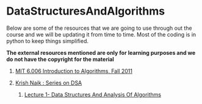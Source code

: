 # DataStructuresAndAlgorithms

Below are some of the resources that we are going to use through out the course and we will be updating it from time to time. Most of the coding is in python to keep things simplified.

**The external resources mentioned are only for learning purposes and we do not have the copyright for the material**

1. [MIT 6.006 Introduction to Algorithms, Fall 2011](https://www.youtube.com/playlist?list=PLUl4u3cNGP61Oq3tWYp6V_F-5jb5L2iHb)



2. [Krish Naik :  Series on DSA](https://www.youtube.com/channel/UCNU_lfiiWBdtULKOw6X0Dig)

    1. [Lecture 1- Data Structures And Analysis Of Algorithms](https://www.youtube.com/watch?v=0qKrfT1L-1U)


